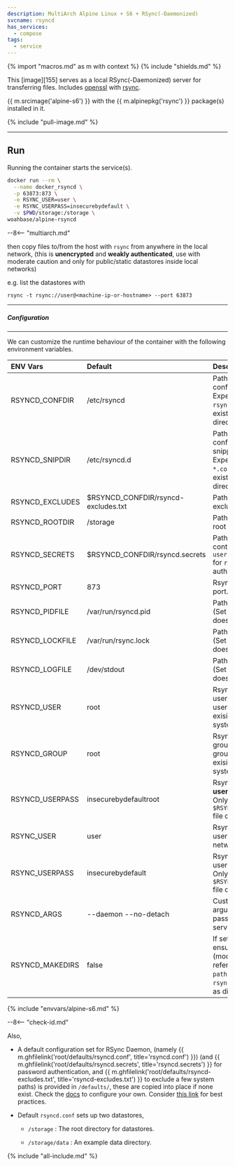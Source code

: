 ```yaml
---
description: MultiArch Alpine Linux + S6 + RSync(-Daemonized)
svcname: rsyncd
has_services:
  - compose
tags:
  - service
---
```


{% import "macros.md" as m with context %}
{% include "shields.md" %}

This [image][155] serves as a local RSync(-Daemonized) server for
transferring files. Includes [openssl][2] with [rsync][1].

{{ m.srcimage('alpine-s6') }} with the {{ m.alpinepkg('rsync') }}
package(s) installed in it.

{% include "pull-image.md" %}

---
Run
---

Running the container starts the service(s).

``` sh
docker run --rm \
  --name docker_rsyncd \
  -p 63873:873 \
  -e RSYNC_USER=user \
  -e RSYNC_USERPASS=insecurebydefault \
  -v $PWD/storage:/storage \
woahbase/alpine-rsyncd
```

--8<-- "multiarch.md"

then copy files to/from the host with `rsync` from anywhere in the
local network, (this is **unencrypted** and **weakly
authenticated**, use with moderate caution and only for
public/static datastores inside local networks)

e.g. list the datastores with

```
rsync -t rsync://user@<machine-ip-or-hostname> --port 63873
```

---
##### Configuration
---

We can customize the runtime behaviour of the container with the
following environment variables.

| ENV Vars          | Default                             | Description
| :---              | :---                                | :---
| RSYNCD_CONFDIR    | /etc/rsyncd                         | Path to configuration dir. Expects `rsyncd.conf` to exist in this directory.
| RSYNCD_SNIPDIR    | /etc/rsyncd.d                       | Path to configuration snippets dir. Expects `*.inc` or `*.conf` files to exist in this directory.
| RSYNCD_EXCLUDES   | $RSYNCD_CONFDIR/rsyncd-excludes.txt | Path to default excludes file.
| RSYNCD_ROOTDIR    | /storage                            | Path to datastores root directory.
| RSYNCD_SECRETS    | $RSYNCD_CONFDIR/rsyncd.secrets      | Path to file containing `username:password` for `rsync` weak authentication.
| RSYNCD_PORT       | 873                                 | Rsyncd default port.
| RSYNCD_PIDFILE    | /var/run/rsyncd.pid                 | Path to PID file. (Set only if file does not exist.)
| RSYNCD_LOCKFILE   | /var/run/rsync.lock                 | Path to lock file. (Set only if file does not exist.)
| RSYNCD_LOGFILE    | /dev/stdout                         | Path to log file. (Set only if file does not exist.)
| RSYNCD_USER       | root                                | Rsyncd **default** user. Must be a user already exising in the system.
| RSYNCD_GROUP      | root                                | Rsyncd **default** group. Must be a group already exising in the system.
| RSYNCD_USERPASS   | insecurebydefaultroot               | Rsyncd **default user** password. Only set if `$RSYNCD_SECRETS` file does not exist.
| RSYNC_USER        | user                                | Rsyncd **alternate** user, for local network access.
| RSYNC_USERPASS    | insecurebydefault                   | Rsyncd **alternate** user password. Only set if `$RSYNCD_SECRETS` file does not exist.
| RSYNCD_ARGS       | --daemon --no-detach                | Customizable arguments passed to `rsync` service.
| RSYNCD_MAKEDIRS   | false                               | If set to `true`, ensure datastores (modules) referenced (as `path = ...`) in `rsyncd.conf` exist as directories.
{% include "envvars/alpine-s6.md" %}

--8<-- "check-id.md"

Also,

* A default configuration set for RSync Daemon, (namely
  {{ m.ghfilelink('root/defaults/rsyncd.conf', title='rsyncd.conf') }})
  (and
  {{ m.ghfilelink('root/defaults/rsyncd.secrets', title='rsyncd.secrets') }}
  for password authentication, and
  {{ m.ghfilelink('root/defaults/rsyncd-excludes.txt', title='rsyncd-excludes.txt') }}
  to exclude a few system paths)
  is provided in `/defaults/`, these are copied into place if none
  exist. Check the [docs][3] to configure your own. Consider [this
  link][4] for best practices.

* Default `rsyncd.conf` sets up two datastores,

    * `/storage` : The root directory for datastores.

    * `/storage/data` : An example data directory.

[1]: https://www.samba.org/rsync/
[2]: https://www.openssl.org/
[3]: https://linux.die.net/man/5/rsyncd.conf
[4]: https://www.upguard.com/blog/secure-rsync

{% include "all-include.md" %}
